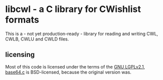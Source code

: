 # libcwl - a C library for CWishlist formats
This is a - not yet production-ready - library for reading and writing
CWL, CWLB, CWLU and CWLD files.
## licensing
Most of this code is licensed under the terms of the
[GNU LGPLv2.1](LICENSE), [base64.c](base64.c) is BSD-licensed, because
the original version was.
